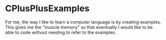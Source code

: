 # CPlusPlusExamples
For me, the way I like to learn a computer language is by creating examples.  This gives me the "muscle memory" so that eventually I would like to be able to code without needing to refer to the examples.

 
